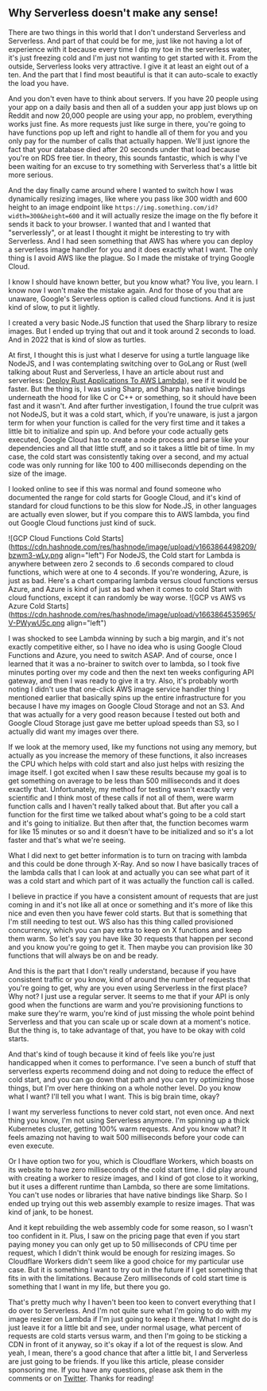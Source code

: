 ## Why Serverless doesn't make any sense!

There are two things in this world that I don't understand Serverless and Serverless. And part of that could be for me, just like not having a lot of experience with it because every time I dip my toe in the serverless water, it's just freezing cold and I'm just not wanting to get started with it. From the outside, Serverless looks very attractive. I give it at least an eight out of a ten. And the part that I find most beautiful is that it can auto-scale to exactly the load you have.

And you don't even have to think about servers. If you have 20 people using your app on a daily basis and then all of a sudden your app just blows up on Reddit and now 20,000 people are using your app, no problem, everything works just fine. As more requests just like surge in there, you're going to have functions pop up left and right to handle all of them for you and you only pay for the number of calls that actually happen. We'll just ignore the fact that your database died after 20 seconds under that load because you're on RDS free tier. In theory, this sounds fantastic, which is why I've been waiting for an excuse to try something with Serverless that's a little bit more serious.

And the day finally came around where I wanted to switch how I was dynamically resizing images, like where you pass like 300 width and 600 height to an image endpoint like `https://img.something.com/id?width=300&height=600` and it will actually resize the image on the fly before it sends it back to your browser. I wanted that and I wanted that "serverlessly", or at least I thought it might be interesting to try with Serverless. And I had seen something that AWS has where you can deploy a serverless image handler for you and it does exactly what I want. The only thing is I avoid AWS like the plague. So I made the mistake of trying Google Cloud.

I know I should have known better, but you know what? You live, you learn. I know now I won't make the mistake again. And for those of you that are unaware, Google's Serverless option is called cloud functions. And it is just kind of slow, to put it lightly.

I created a very basic Node.JS function that used the Sharp library to resize images. But I ended up trying that out and it took around 2 seconds to load. And in 2022 that is kind of slow as turtles.

At first, I thought this is just what I deserve for using a turtle language like NodeJS, and I was contemplating switching over to GoLang or Rust (well talking about Rust and Serverless, I have an article about rust and serverless: [Deploy Rust Applications To AWS Lambda](https://programmingfire.com/deploy-rust-applications-to-aws-lambda)), see if it would be faster. But the thing is, I was using Sharp, and Sharp has native bindings underneath the hood for like C or C++ or something, so it should have been fast and it wasn't. And after further investigation, I found the true culprit was not NodeJS, but it was a cold start, which, if you're unaware, is just a jargon term for when your function is called for the very first time and it takes a little bit to initialize and spin up. And before your code actually gets executed, Google Cloud has to create a node process and parse like your dependencies and all that little stuff, and so it takes a little bit of time. In my case, the cold start was consistently taking over a second, and my actual code was only running for like 100 to 400 milliseconds depending on the size of the image.

I looked online to see if this was normal and found someone who documented the range for cold starts for Google Cloud, and it's kind of standard for cloud functions to be this slow for Node.JS, in other languages are actually even slower, but if you compare this to AWS lambda, you find out Google Cloud functions just kind of suck.

![GCP Cloud Functions Cold Starts](https://cdn.hashnode.com/res/hashnode/image/upload/v1663864498209/bzwm3-wLy.png align="left")
For NodeJS, the Cold start for Lambda is anywhere between zero 2 seconds to .6 seconds compared to cloud functions, which were at one to 4 seconds. If you're wondering, Azure, is just as bad. Here's a chart comparing lambda versus cloud functions versus Azure, and Azure is kind of just as bad when it comes to cold Start with cloud functions, except it can randomly be way worse.
![GCP vs AWS vs Azure Cold Starts](https://cdn.hashnode.com/res/hashnode/image/upload/v1663864535965/V-PWywU5c.png align="left")

I was shocked to see Lambda winning by such a big margin, and it's not exactly competitive either, so I have no idea who is using Google Cloud Functions and Azure, you need to switch ASAP. And of course, once I learned that it was a no-brainer to switch over to lambda, so I took five minutes porting over my code and then the next ten weeks configuring API gateway, and then I was ready to give it a try. Also, it's probably worth noting I didn't use that one-click AWS image service handler thing I mentioned earlier that basically spins up the entire infrastructure for you because I have my images on Google Cloud Storage and not an S3. And that was actually for a very good reason because I tested out both and Google Cloud Storage just gave me better upload speeds than S3, so I actually did want my images over there.

If we look at the memory used, like my functions not using any memory, but actually as you increase the memory of these functions, it also increases the CPU which helps with cold start and also just helps with resizing the image itself. I got excited when I saw these results because my goal is to get something on average to be less than 500 milliseconds and it does exactly that. Unfortunately, my method for testing wasn't exactly very scientific and I think most of these calls if not all of them, were warm function calls and I haven't really talked about that. But after you call a function for the first time we talked about what's going to be a cold start and it's going to initialize. But then after that, the function becomes warm for like 15 minutes or so and it doesn't have to be initialized and so it's a lot faster and that's what we're seeing.

What I did next to get better information is to turn on tracing with lambda and this could be done through X-Ray. And so now I have basically traces of the lambda calls that I can look at and actually you can see what part of it was a cold start and which part of it was actually the function call is called.

I believe in practice if you have a consistent amount of requests that are just coming in and it's not like all at once or something and it's more of like this nice and even then you have fewer cold starts. But that is something that I'm still needing to test out. WS also has this thing called provisioned concurrency, which you can pay extra to keep on X functions and keep them warm. So let's say you have like 30 requests that happen per second and you know you're going to get it. Then maybe you can provision like 30 functions that will always be on and be ready.

And this is the part that I don't really understand, because if you have consistent traffic or you know, kind of around the number of requests that you're going to get, why are you even using Serverless in the first place? Why not? I just use a regular server. It seems to me that if your API is only good when the functions are warm and you're provisioning functions to make sure they're warm, you're kind of just missing the whole point behind Serverless and that you can scale up or scale down at a moment's notice. But the thing is, to take advantage of that, you have to be okay with cold starts.

And that's kind of tough because it kind of feels like you're just handicapped when it comes to performance. I've seen a bunch of stuff that serverless experts recommend doing and not doing to reduce the effect of cold start, and you can go down that path and you can try optimizing those things, but I'm over here thinking on a whole nother level. Do you know what I want? I'll tell you what I want. This is big brain time, okay?

I want my serverless functions to never cold start, not even once. And next thing you know, I'm not using Serverless anymore. I'm spinning up a thick Kubernetes cluster, getting 100% warm requests. And you know what? It feels amazing not having to wait 500 milliseconds before your code can even execute.

Or I have option two for you, which is Cloudflare Workers, which boasts on its website to have zero milliseconds of the cold start time. I did play around with creating a worker to resize images, and I kind of got close to it working, but it uses a different runtime than Lambda, so there are some limitations. You can't use nodes or libraries that have native bindings like Sharp. So I ended up trying out this web assembly example to resize images. That was kind of jank, to be honest.

And it kept rebuilding the web assembly code for some reason, so I wasn't too confident in it. Plus, I saw on the pricing page that even if you start paying money you can only get up to 50 milliseconds of CPU time per request, which I didn't think would be enough for resizing images. So Cloudflare Workers didn't seem like a good choice for my particular use case. But it is something I want to try out in the future if I get something that fits in with the limitations. Because Zero milliseconds of cold start time is something that I want in my life, but there you go.

That's pretty much why I haven't been too keen to convert everything that I do over to Serverless. And I'm not quite sure what I'm going to do with my image resizer on Lambda if I'm just going to keep it there. What I might do is just leave it for a little bit and see, under normal usage, what percent of requests are cold starts versus warm, and then I'm going to be sticking a CDN in front of it anyway, so it's okay if a lot of the request is slow. And yeah, I mean, there's a good chance that after a little bit, I and Serverless are just going to be friends. If you like this article, please consider sponsoring me. If you have any questions, please ask them in the comments or on [Twitter](https://programmingfire.com/twitter). Thanks for reading!


